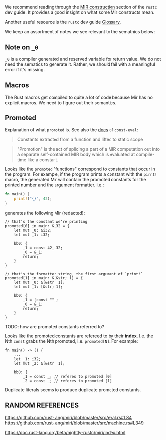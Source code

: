 We recommend reading through the [MIR construction](https://rustc-dev-guide.rust-lang.org/mir/construction.html) section of the `rustc` dev guide. It provides a good insight on what some Mir constructs mean.

Another useful resource is the `rustc` dev guide [Glossary](https://rustc-dev-guide.rust-lang.org/appendix/glossary.html).

We keep an assortment of notes we see relevant to the sematnics below:

Note on `_0`
-----------

`_0` is a compiler generated and reserved variable for return value. We do not need the sematics to generate it.
Rather, we should fail with a meaningful error if it's missing.

Macros
------

The Rust macros get compiled to quite a lot of code because Mir has no explicit macros. We need to figure out their semantics.

Promoted
--------

Explanation of what `promoted` is. See also the [docs](https://github.com/rust-lang/const-eval/blob/33053bb2c9a0c6a17acd3116dd47bbb360e060db/promotion.md) of `const-eval`:

> Constants extracted from a function and lifted to static scope

> "Promotion" is the act of splicing a part of a MIR computation out into a separate self-contained MIR body which is evaluated at compile-time like a constant.



Looks like the `promoted` "functions" correspond to constants that occur in the program.
For example, if the program prints a constant with the `pirnt!` macro, the generated Mir will contain the promoted constants for
the printed number and the argument formatter. i.e.:

```rust
fn main() {
    print!("{}", 42);
}
```

generates the following Mir (redacted):

```mir
// that's the constant we're printing
promoted[0] in main: &i32 = {
    let mut _0: &i32;
    let mut _1: i32;

    bb0: {
        _1 = const 42_i32;
        _0 = &_1;
        return;
    }
}

// that's the formatter string, the first argument of `print!`
promoted[1] in main: &[&str; 1] = {
    let mut _0: &[&str; 1];
    let mut _1: [&str; 1];

    bb0: {
        _1 = [const ""];
        _0 = &_1;
        return;
    }
}
```

TODO: how are promoted constants referred to?

Looks like the promoted constants are refereed to by their **index**. I.e. the Nth `const` grabs the Nth promoted, i.e. `promoted[N]`. For example:

```
fn main() -> () {
    ...
    let _1: i32;
    let mut _2: &[&str; 1];

    bb0: {
        _1 = const _; // referes to promoted [0]
        _2 = const _; // referes to promoted [1]
```

Duplicate literals seems to produce duplicate promoted constants.

RANDOM REFERENCES
-----------------

https://github.com/rust-lang/miri/blob/master/src/eval.rs#L84
https://github.com/rust-lang/miri/blob/master/src/machine.rs#L349

https://doc.rust-lang.org/beta/nightly-rustc/miri/index.html
